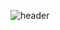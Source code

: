 ![header](https://capsule-render.vercel.app/api?type=waving?color=auto?&text=[새싹x코딩온]%풀스텍%웹%개발자%과정)
